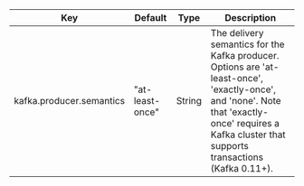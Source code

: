| Key | Default | Type | Description |
|---|---|---|---|
| kafka.producer.semantics  | "at-least-once" | String | The delivery semantics for the Kafka producer. Options are 'at-least-once', 'exactly-once', and 'none'. Note that 'exactly-once' requires a Kafka cluster that supports transactions (Kafka 0.11+). |
